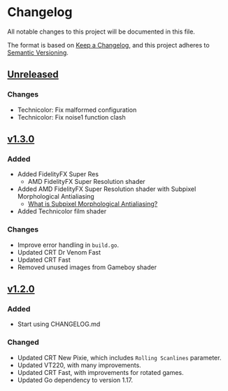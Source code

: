 # Changelog

All notable changes to this project will be documented in this file.

The format is based on [Keep a Changelog](https://keepachangelog.com/en/1.0.0/),
and this project adheres to [Semantic Versioning](https://semver.org/spec/v2.0.0.html).

## [Unreleased]

### Changes
- Technicolor: Fix malformed configuration
- Technicolor: Fix noise1 function clash

## [v1.3.0]
### Added
- Added FidelityFX Super Res
  - AMD FidelityFX Super Resolution shader
- Added AMD FidelityFX Super Resolution shader with Subpixel Morphological Antialiasing
  - [What is Subpixel Morphological Antialiasing?](http://www.iryoku.com/smaa/)
- Added Technicolor film shader

### Changes
- Improve error handling in `build.go`.
- Updated CRT Dr Venom Fast
- Updated CRT Fast
- Removed unused images from Gameboy shader

## [v1.2.0]
### Added

- Start using CHANGELOG.md

### Changed

- Updated CRT New Pixie, which includes `Rolling Scanlines` parameter.
- Updated VT220, with many improvements.
- Updated CRT Fast, with improvements for rotated games.
- Updated Go dependency to version 1.17.

[Unreleased]: https://github.com/OpenEmu/slang-shaders/compare/v1.3.0...HEAD
[v1.3.0]: https://github.com/OpenEmu/slang-shaders/compare/v1.2.0...v1.3.0
[v1.2.0]: https://github.com/OpenEmu/slang-shaders/compare/v1.1...v1.2.0